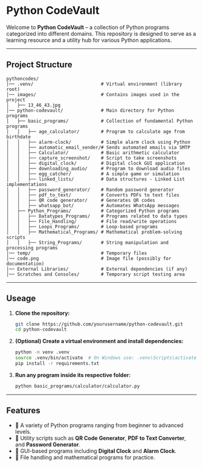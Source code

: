 #  Python CodeVault

Welcome to **Python CodeVault** – a collection of Python programs categorized into different domains. This repository is designed to serve as a learning resource and a utility hub for various Python applications.

---

##  Project Structure

```
pythoncodes/
│── .venv/                         # Virtual environment (library root)
│── images/                        # Contains images used in the project
│   ├── 13_46_43.jpg
│── python-codevault/              # Main directory for Python programs
│   ├── basic_programs/            # Collection of fundamental Python programs
│   │   ├── age_calculator/        # Program to calculate age from birthdate
│   │   ├── alarm-clock/           # Simple alarm clock using Python
│   │   ├── automatic_email_sender/# Sends automated emails via SMTP
│   │   ├── Calculator/            # Basic arithmetic calculator
│   │   ├── capture_screenshot/    # Script to take screenshots
│   │   ├── digital_clock/         # Digital clock GUI application
│   │   ├── downloading_audio/     # Program to download audio files
│   │   ├── egg_catcher/           # A simple game or simulation
│   │   ├── linked_lists/          # Data structures - Linked List implementations
│   │   ├── password_generator/    # Random password generator
│   │   ├── pdf_to_text/           # Converts PDFs to text files
│   │   ├── QR code generator/     # Generates QR codes
│   │   ├── whatsapp_bot/          # Automates WhatsApp messages
│   ├── Python_Programs/           # Categorized Python programs
│   │   ├── Datatypes_Programs/    # Programs related to data types
│   │   ├── File_Handling/         # File read/write operations
│   │   ├── Loops_Programs/        # Loop-based programs
│   │   ├── Mathematical_Programs/ # Mathematical problem-solving scripts
│   │   ├── String_Programs/       # String manipulation and processing programs
│── temp/                          # Temporary files
│── code.png                       # Image file (possibly for documentation)
│── External Libraries/            # External dependencies (if any)
│── Scratches and Consoles/        # Temporary script testing area
```

---

##  Useage

1. **Clone the repository:**
   ```sh
   git clone https://github.com/yourusername/python-codevault.git
   cd python-codevault
   ```

2. **(Optional) Create a virtual environment and install dependencies:**
   ```sh
   python -m venv .venv
   source .venv/bin/activate  # On Windows use: .venv\Scripts\activate
   pip install -r requirements.txt
   ```

3. **Run any program inside its respective folder:**
   ```sh
   python basic_programs/calculator/calculator.py
   ```

---

## Features
- 🔹 A variety of Python programs ranging from beginner to advanced levels.
- 🔹 Utility scripts such as **QR Code Generator**, **PDF to Text Converter**, and **Password Generator**.
- 🔹 GUI-based programs including **Digital Clock** and **Alarm Clock**.
- 🔹 File handling and mathematical programs for practice.


